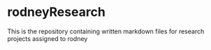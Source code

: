 # rodneyResearch
This is the repository containing written markdown files for research projects assigned to rodney
